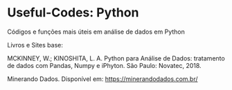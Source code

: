 # Useful-Codes: Python
Códigos e funções mais úteis em análise de dados em Python

Livros e Sites base:

MCKINNEY, W.; KINOSHITA, L. A. Python para Análise de Dados: tratamento de dados com Pandas, Numpy e iPhyton. São Paulo: Novatec, 2018.

Minerando Dados. Disponível em: https://minerandodados.com.br/
